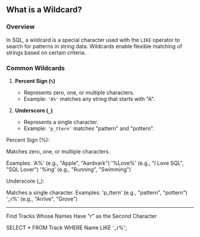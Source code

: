 

## What is a Wildcard?

### Overview
In SQL, a wildcard is a special character used with the `LIKE` operator to search for patterns in string data. Wildcards enable flexible matching of strings based on certain criteria.

### Common Wildcards

1. **Percent Sign (`%`)**
   - Represents zero, one, or multiple characters.
   - Example: `'A%'` matches any string that starts with "A".

2. **Underscore (`_`)**
   - Represents a single character.
   - Example: `'p_ttern'` matches "pattern" and "pottern".


Percent Sign (%):

Matches zero, one, or multiple characters.

Examples:
'A%' (e.g., "Apple", "Aardvark")
'%Love%' (e.g., "I Love SQL", "SQL Lover")
'%ing' (e.g., "Running", "Swimming")

Underscore (_):

Matches a single character.
Examples:
'p_ttern' (e.g., "pattern", "pottern")
'_r%' (e.g., "Arrive", "Grove")

---

Find Tracks Whose Names Have "r" as the Second Character

SELECT *
FROM Track
WHERE Name LIKE '_r%';
